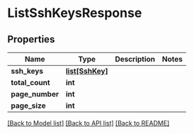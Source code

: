 # ListSshKeysResponse

## Properties
Name | Type | Description | Notes
------------ | ------------- | ------------- | -------------
**ssh_keys** | [**list[SshKey]**](SshKey.md) |  | 
**total_count** | **int** |  | 
**page_number** | **int** |  | 
**page_size** | **int** |  | 

[[Back to Model list]](../README.md#documentation-for-models) [[Back to API list]](../README.md#documentation-for-api-endpoints) [[Back to README]](../README.md)


